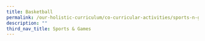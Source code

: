 ```yaml
---
title: Basketball
permalink: /our-holistic-curriculum/co-curricular-activities/sports-n-games/basketball
description: ""
third_nav_title: Sports & Games
---
```


